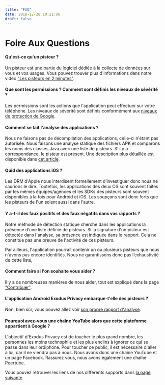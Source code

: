 ```yaml
---
title: "FAQ"
date: 2018-12-28 10:21:06
draft: false
---
```


# Foire Aux Questions

#### **Qu'est-ce qu'un pisteur ?**

Un pisteur est une partie du logiciel dédiée à la collecte de données sur vous et vos usages. Vous pouvez trouver plus d'informations dans notre vidéo ["Les pisteurs en 2 minutes"](https://www.youtube.com/watch?v=sv_xF2KIJZE).

#### **Que sont les permissions ? Comment sont définis les niveaux de sévérité ?**

Les permissions sont les actions que l'application peut effectuer sur votre téléphone. Les niveaux de sévérité sont définis conformément aux [niveaux de protection de Google](https://developer.android.com/guide/topics/permissions/overview).

#### **Comment se fait l'analyse des applications ?**

Nous ne faisons pas de décompilation des applications, celle-ci n'étant pas autorisée. Nous faisons une analyse statique des fichiers APK et comparons les noms des classes Java avec une liste de pisteurs. S'il y a correspondance, le pisteur est présent. Une description plus détaillée est disponible dans [cet article](/fr/post/exodus_static_analysis/).

#### **Quid des applications iOS ?**

Les DRM d'Apple nous interdisent formellement d’investiguer donc nous ne saurions le dire. Toutefois, les applications des deux OS sont souvent faites par les mêmes équipes/agences et les SDKs des pisteurs sont souvent disponibles à la fois pour Android et iOS. Les soupçons sont donc forts que les pisteurs de l'un soient aussi dans l'autre.

#### **Y a-t-il des faux positifs et des faux négatifs dans vos rapports ?**

Notre méthode de détection statique cherche dans les applications la présence d'une liste définie de pisteurs. Si la signature d'un pisteur est détectée dans l'analyse, sa présence est indiquée dans le rapport. Cela ne constitue pas une preuve de l'activité de ces pisteurs.

Par ailleurs, l'application pourrait contenir un ou plusieurs pisteurs que nous n'avons pas encore identifiés. Nous ne garantissons donc pas l’exhaustivité de cette liste,

#### **Comment faire si l'on souhaite vous aider ?**

Il y a de nombreuses manières de nous aider, tout est expliqué dans la page ["Contribuer"](/fr/page/contribute/).

#### **L'application Android Exodus Privacy embarque-t'elle des pisteurs ?**

Non, bien sûr, vous pouvez allez voir [son propre rapport d'analyse](https://reports.exodus-privacy.eu.org/fr/reports/search/org.eu.exodus_privacy.exodusprivacy/).

#### **Pourquoi avez-vous une chaîne YouTube alors que cette plateforme appartient à Google ?**

L'objectif d'Exodus Privacy est de toucher le plus grand nombre, les personnes les moins technophile et les plus enclins à ignorer ce qui se passe dans leur ordiphone. Pour toucher ce public, il est nécessaire d'aller à lui, car il ne viendra pas à nous. Nous avons donc une chaîne YouTube et un page Facebook. Rassurez vous, nous avons également une chaîne Peertube.

Vous pouvez retrouver les liens de nos différents supports dans [la page suivante](/fr/page/what/#videos).
